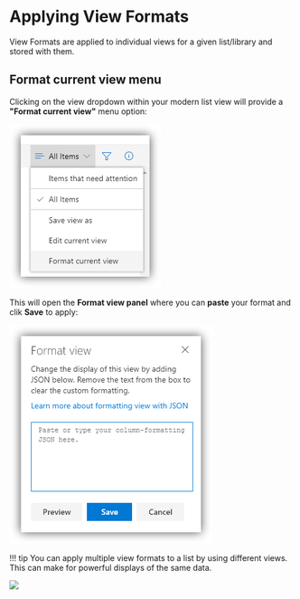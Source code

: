 # Applying View Formats

View Formats are applied to individual views for a given list/library and stored with them.

## Format current view menu

Clicking on the view dropdown within your modern list view will provide a **"Format current view"** menu option:

![Format view menu](../img/FormatViewMenu.png)

This will open the **Format view panel** where you can **paste** your format and clik **Save** to apply:

![Format view panel](../img/FormatViewPanel.png)

!!! tip
    You can apply multiple view formats to a list by using different views. This can make for powerful displays of the same data.

<img src="https://telemetry.sharepointpnp.com/sp-dev-list-formatting/docs/gettingstarted/viewformats" />